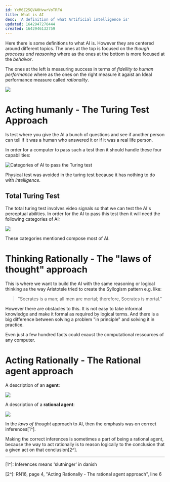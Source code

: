 ```yaml
---
id: YxM6Z25QVA0HvwrVoTRFW
title: What is AI
desc: 'A definition of what Artificial intelligence is'
updated: 1642947270444
created: 1642946132759
---
```

Here there is some definitions to what AI is. However they are centered around different topics. 
The ones at the top is focused on the *though proccess and reasoning* where as the ones at the bottom is more focused at the *behaivor*. 

The ones at the left is measuring success in terms of *fidellity to human performance* where as the ones on the right measure it agaist an Ideal performance measure called *rationality*.

![](/assets/images/2022-01-23-13-48-03.png)

# Acting humanly - The Turing Test Approach
Is test where you give the AI a bunch of questions and see if another person can tell if it was a human who answered it or if it was a real life person. 

In order for a computer to pass such a test then it should handle these four capabilities:

![Categories of AI to pass the Turing test](/assets/images/2022-01-23-13-55-29.png)

Physical test was avoided in the turing test because it has nothing to do with *intelligence*.

## Total Turing Test
The total turing test involves video signals so that we can test the AI's perceptual abilities. In order for the AI to pass this test then it will need the following categories of AI:

![](/assets/images/2022-01-23-13-58-12.png)

These categories mentioned compose most of AI.

# Thinking Rationally - The "laws of thought" approach
This is where we want to build the AI with the same reasoning or logical thinking as the way Aristotele tried to create the Syllogism pattern e.g. like: 
> "Socrates is a man; all men are mortal; therefore, Socrates is mortal."

However there are obstacles to this. 
It is not easy to take informal knowledge and make it formal as required by logical terms. 
And there is a big difference between solving a problem "in principle" and solving it in practice. 

Even just a few hundred facts could exaust the computational ressources of any computer. 

# Acting Rationally - The Rational agent approach
A description of an **agent**:

![](/assets/images/2022-01-23-14-13-28.png)

A description of a **rational agent**:

![](/assets/images/2022-01-23-14-14-16.png)

In the *laws of thought* approach to AI, then the emphasis was on correct inferences[1^].

Making the correct inferences is sometimes a part of being a rational agent, because the way to act rationally is to reason logically to the conclusion that a given act on that conclusion[2^].
 

---
[1^]: Inferences means 'slutninger' in danish

[2^]: RN16, page 4, "Acting Rationally - The rational agent approach", line 6
